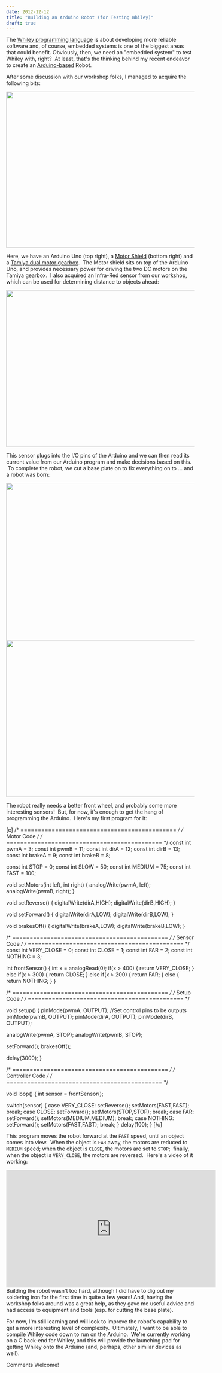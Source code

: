 ```yaml
---
date: 2012-12-12
title: "Building an Arduino Robot (for Testing Whiley)"
draft: true
---
```


The <a href="http://whiley.org">Whiley programming language</a> is about developing more reliable software and, of course, embedded systems is one of the biggest areas that could benefit. Obviously, then, we need an "embedded system" to test Whiley with, right?  At least, that's the thinking behind my recent endeavor to create an <a href="http://en.wikipedia.org/wiki/Arduino">Arduino-based</a> Robot.

After some discussion with our workshop folks, I managed to acquire the following bits:
<p style="text-align: center;"><a href="http://whiley.org/wp-content/uploads/2012/12/ArduinoRobot.jpg"><img class="aligncenter size-full wp-image-4607" style="border: 0px;" title="Basic Kit for an Arduino Robot" src="http://whiley.org/wp-content/uploads/2012/12/ArduinoRobot.jpg" alt="" width="560" height="418" /></a></p>
<p style="text-align: left;">Here, we have an Arduino Uno (top right), a <a href="http://www.hobbyist.co.nz/?q=motor-shield-tutorial">Motor Shield</a> (bottom right) and a <a href="https://www.sparkfun.com/products/319?">Tamiya dual motor gearbox</a>.  The Motor shield sits on top of the Arduino Uno, and provides necessary power for driving the two DC motors on the Tamiya gearbox.  I also acquired an Infra-Red sensor from our workshop, which can be used for determining distance to objects ahead:</p>
<p style="text-align: left;"></p>
<p style="text-align: left;"></p>
<p style="text-align: center;"><a href="http://whiley.org/wp-content/uploads/2012/12/IMG_1259.jpg"><img class="size-full wp-image-4624    aligncenter" style="border: 0px;" title="Infra-Red Sensor" src="http://whiley.org/wp-content/uploads/2012/12/IMG_1259.jpg" alt="" width="560" height="420" /></a></p>
<p style="text-align: left;">This sensor plugs into the I/O pins of the Arduino and we can then read its current value from our Arduino program and make decisions based on this.  To complete the robot, we cut a base plate on to fix everything on to ... and a robot was born:</p>
<p style="text-align: center;"><a href="http://whiley.org/wp-content/uploads/2012/12/IMG_1269.jpg"><img class="aligncenter size-full wp-image-4632" style="border: 0px;" title="View from Behind the Robot" src="http://whiley.org/wp-content/uploads/2012/12/IMG_1269.jpg" alt="" width="560" height="420" /></a><a href="http://whiley.org/wp-content/uploads/2012/12/IMG_1275.jpg"><img class="aligncenter size-full wp-image-4633" style="border: 0px;" title="Front View of Robot" src="http://whiley.org/wp-content/uploads/2012/12/IMG_1275.jpg" alt="" width="560" height="420" /></a></p>
<p style="text-align: left;">The robot really needs a better front wheel, and probably some more interesting sensors!  But, for now, it's enough to get the hang of programming the Arduino.  Here's my first program for it:</p>

[c]
/* ============================================= */
/* Motor Code */
/* ============================================= */
const int pwmA = 3;
const int pwmB = 11;
const int dirA = 12;
const int dirB = 13;
const int brakeA = 9;
const int brakeB = 8;

const int STOP = 0;
const int SLOW = 50;
const int MEDIUM = 75;
const int FAST = 100;

void setMotors(int left, int right) {
 analogWrite(pwmA, left);
 analogWrite(pwmB, right);
}

void setReverse() {
  digitalWrite(dirA,HIGH);
  digitalWrite(dirB,HIGH);
}

void setForward() {
  digitalWrite(dirA,LOW);
  digitalWrite(dirB,LOW);
}

void brakesOff() {
 digitalWrite(brakeA,LOW);
 digitalWrite(brakeB,LOW);
}

/* ============================================= */
/* Sensor Code */
/* ============================================= */
const int VERY_CLOSE = 0;
const int CLOSE = 1;
const int FAR = 2;
const int NOTHING = 3;

int frontSensor() {
 int x = analogRead(0);
 if(x &gt; 400) {
  return VERY_CLOSE;
 } else if(x &gt; 300) {
  return CLOSE;
 } else if(x &gt; 200) {
  return FAR;
 } else {
  return NOTHING;
 }
}

/* ============================================= */
/* Setup Code */
/* ============================================= */

void setup() {
 pinMode(pwmA, OUTPUT);  //Set control pins to be outputs
 pinMode(pwmB, OUTPUT);
 pinMode(dirA, OUTPUT);
 pinMode(dirB, OUTPUT);

 analogWrite(pwmA, STOP);
 analogWrite(pwmB, STOP);

 setForward();
 brakesOff();

 delay(3000);
}

/* ============================================= */
/* Controller Code */
/* ============================================= */

void loop()
{
  int sensor = frontSensor();

  switch(sensor) {
    case VERY_CLOSE:
      setReverse();
      setMotors(FAST,FAST);
      break;
    case CLOSE:
      setForward();
      setMotors(STOP,STOP);
      break;
    case FAR:
      setForward();
      setMotors(MEDIUM,MEDIUM);
      break;
    case NOTHING:
      setForward();
      setMotors(FAST,FAST);
      break;
  }
  delay(100);
}
[/c]

This program moves the robot forward at the <code>FAST</code> speed, until an object comes into view.  When the object is <code>FAR</code> away, the motors are reduced to <code>MEDIUM</code> speed; when the object is <code>CLOSE</code>, the motors are set to <code>STOP</code>;  finally, when the object is <code>VERY_CLOSE</code>, the motors are reversed.  Here's a video of it working:
<center>
<iframe width="560" height="315" src="http://www.youtube.com/embed/OAxa996lS50" frameborder="0" allowfullscreen></iframe>
</center>
Building the robot wasn't too hard, although I did have to dig out my soldering iron for the first time in quite a few years! And, having the workshop folks around was a great help, as they gave me useful advice and had access to equipment and tools (esp. for cutting the base plate).

For now, I'm still learning and will look to improve the robot's capability to get a more interesting level of complexity.  Ultimately, I want to be able to compile Whiley code down to run on the Arduino.  We're currently working on a C back-end for Whiley, and this will provide the launching pad for getting Whiley onto the Arduino (and, perhaps, other similar devices as well).

Comments Welcome!
<p style="text-align: left;"></p>